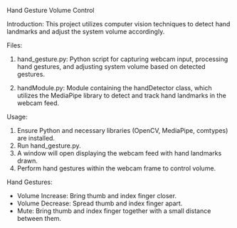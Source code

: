 Hand Gesture Volume Control

Introduction:
This project utilizes computer vision techniques to detect hand landmarks and adjust the system volume accordingly.

Files:
1. hand_gesture.py: Python script for capturing webcam input, processing hand gestures, and adjusting system volume based on detected gestures.
   
2. handModule.py: Module containing the handDetector class, which utilizes the MediaPipe library to detect and track hand landmarks in the webcam feed.

Usage:
1. Ensure Python and necessary libraries (OpenCV, MediaPipe, comtypes) are installed.
2. Run hand_gesture.py.
3. A window will open displaying the webcam feed with hand landmarks drawn.
4. Perform hand gestures within the webcam frame to control volume.

Hand Gestures:
- Volume Increase: Bring thumb and index finger closer.
- Volume Decrease: Spread thumb and index finger apart.
- Mute: Bring thumb and index finger together with a small distance between them.
